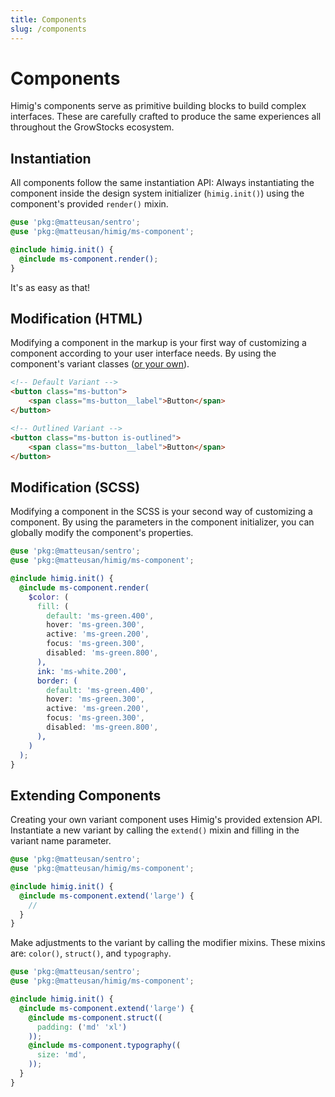 ```yaml
---
title: Components
slug: /components
---
```

# Components
Himig's components serve as primitive building blocks to build complex interfaces. These are carefully crafted to produce
the same experiences all throughout the GrowStocks ecosystem.

## Instantiation
All components follow the same instantiation API: Always instantiating the component inside the design system
initializer (`himig.init()`) using the component's provided `render()` mixin.

```scss
@use 'pkg:@matteusan/sentro';
@use 'pkg:@matteusan/himig/ms-component';

@include himig.init() {
  @include ms-component.render();
}
```

It's as easy as that!

## Modification (HTML)
Modifying a component in the markup is your first way of customizing a component according to your user interface needs. By using the component's variant classes ([or your own](#extending-components)).
```html
<!-- Default Variant -->
<button class="ms-button">
    <span class="ms-button__label">Button</span>
</button>

<!-- Outlined Variant -->
<button class="ms-button is-outlined">
    <span class="ms-button__label">Button</span>
</button>
```

## Modification (SCSS)
Modifying a component in the SCSS is your second way of customizing a component. By using the parameters in the component initializer, you can globally modify the component's properties.
```scss
@use 'pkg:@matteusan/sentro';
@use 'pkg:@matteusan/himig/ms-component';

@include himig.init() {
  @include ms-component.render(
    $color: (
      fill: (
        default: 'ms-green.400',
        hover: 'ms-green.300',
        active: 'ms-green.200',
        focus: 'ms-green.300',
        disabled: 'ms-green.800',
      ),
      ink: 'ms-white.200',
      border: (
        default: 'ms-green.400',
        hover: 'ms-green.300',
        active: 'ms-green.200',
        focus: 'ms-green.300',
        disabled: 'ms-green.800',
      ),
    )
  );
}
```

## Extending Components
Creating your own variant component uses Himig's provided extension API. Instantiate a new variant by calling the `extend()` mixin and filling in the variant name parameter.

```scss
@use 'pkg:@matteusan/sentro';
@use 'pkg:@matteusan/himig/ms-component';

@include himig.init() {
  @include ms-component.extend('large') {
    //
  }
}
```

Make adjustments to the variant by calling the modifier mixins. These mixins are: `color()`, `struct()`, and `typography`.

```scss
@use 'pkg:@matteusan/sentro';
@use 'pkg:@matteusan/himig/ms-component';

@include himig.init() {
  @include ms-component.extend('large') {
    @include ms-component.struct((
      padding: ('md' 'xl')
    ));
    @include ms-component.typography((
      size: 'md',
    ));
  }
}
```